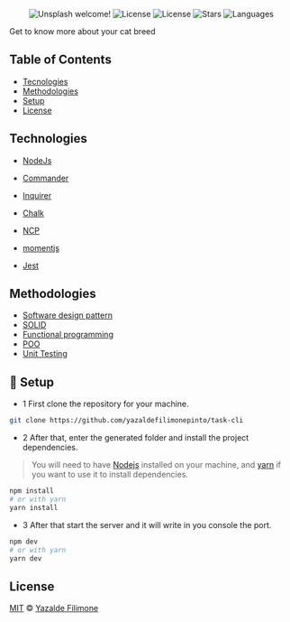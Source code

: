 <p align="center">
  <img src="https://img.shields.io/static/v1?label=task cli&message=Welcome&color=FFFFFF&labelColor=110C2F" alt="Unsplash welcome!" />
  <img alt="License" src="https://img.shields.io/static/v1?label=version&message=1.0&color=FFFFFF&labelColor=110C2F">
  <img alt="License" src="https://img.shields.io/static/v1?label=license&message=MIT&color=FFFFFF&labelColor=110C2F">
  <img alt="Stars" src="https://img.shields.io/github/stars/yazaldefilimonepinto/task-cli?color=FFFFFF&labelColor=110C2F">
  <img alt="Languages" src="https://img.shields.io/github/languages/count/yazaldefilimonepinto/task-cli?color=FFFFFF&labelColor=110C2F">
</p>

Get to know more about your cat breed

## Table of Contents

- [Tecnologies](#technologies)
- [Methodologies](#methodologies)
- [Setup](#setup)
- [License](#license)

<a id="technologies"></a>

## Technologies

- [NodeJs](https://nodejs.org/en/about/)
- [Commander](https://github.com/tj/commander.js/)
- [Inquirer](https://github.com/SBoudrias/Inquirer.js)
- [Chalk](https://github.com/chalk/chalk)
- [NCP](https://github.com/AvianFlu/ncp)
- [momentjs](https://momentjs.com)
- [Jest](https://jestjs.io/)

  <a id="methodologies"></a>

## Methodologies

- [Software design pattern](https://en.wikipedia.org/wiki/Software_design_pattern)
- [SOLID](https://en.wikipedia.org/wiki/SOLID)
- [Functional programming](https://en.wikipedia.org/wiki/Functional_programming)
- [POO](https://pt.wikipedia.org/wiki/Programa%C3%A7%C3%A3o_orientada_a_objetos)
- [Unit Testing](https://en.wikipedia.org/wiki/Unit_testing)

<a id="setup"></a>

## 👷 Setup

- 1 First clone the repository for your machine.

```sh
git clone https://github.com/yazaldefilimonepinto/task-cli
```

- 2 After that, enter the generated folder and install the project dependencies.

> You will need to have [Nodejs](https://nodejs.org/) installed on your machine, and
> [yarn](https://yarnpkg.com/) if you want to use it to install dependencies.

```sh
npm install
# or with yarn
yarn install
```

- 3 After that start the server and it will write in you console the port.

```sh
npm dev
# or with yarn
yarn dev
```

<a id="license"></a>

## License

[MIT](https://github.com/yazaldefilimonepinto/task-cli/blob/main/LICENSE) © [Yazalde Filimone](https://www.linkedin.com/in/yazalde-filimone/)
